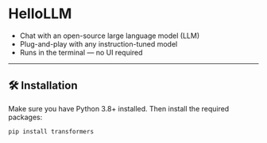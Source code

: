# HelloLLM

- Chat with an open-source large language model (LLM)
- Plug-and-play with any instruction-tuned model
- Runs in the terminal — no UI required

---

## 🛠️ Installation

Make sure you have Python 3.8+ installed. Then install the required packages:

```bash
pip install transformers
